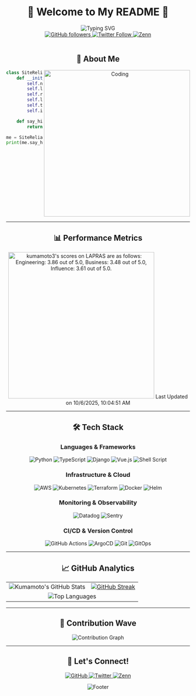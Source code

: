 <div align="center">

# 🌊 Welcome to My README 🐬

<img src="https://readme-typing-svg.herokuapp.com?font=Fira+Code&weight=600&size=28&duration=3000&pause=1000&color=0891B2&center=true&vCenter=true&width=600&lines=Hi%2C+I'm+Kumamoto+%F0%9F%91%8B;Site+Reliability+Engineer+%F0%9F%8F%97%EF%B8%8F;" alt="Typing SVG" />

<br/>

<a href="https://github.com/Kumamoto-Hamachi">
  <img src="https://img.shields.io/github/followers/Kumamoto-Hamachi?label=Follow&style=for-the-badge&color=0891b2&labelColor=1c1917" alt="GitHub followers" />
</a>
<a href="https://twitter.com/digitalhimiko">
  <img src="https://img.shields.io/twitter/follow/digitalhimiko?style=for-the-badge&color=0891b2&labelColor=1c1917&logo=twitter&logoColor=white" alt="Twitter Follow" />
</a>
<a href="https://zenn.dev/kumamoto">
  <img src="https://img.shields.io/badge/Zenn-3EA8FF?style=for-the-badge&logo=zenn&logoColor=white" alt="Zenn" />
</a>

</div>

<br/>

<div align="center">
  
## 🎯 About Me

<img align="right" alt="Coding" width="400" src="https://github.com/user-attachments/assets/5e11878e-255f-4d93-ae85-036621de7766">

<div align="left">

```python
class SiteReliabilityEngineer:
    def __init__(self):
        self.name = "Kumamoto"
        self.location = "Japan 🗾"
        self.role = "Site Reliability Engineer (SRE)"
        self.languages = ["Python 🐍", "TypeScript", "HCL (Terraform)"]
        self.tools = ["Kubernetes ☸️", "AWS ☁️", "Terraform 🏗️", "Datadog 📊"]
        self.interests = ["Infrastructure as Code", "Observability", "Automation"]

    def say_hi(self):
        return "Building reliable systems and keeping them running smoothly! 🚀"

me = SiteReliabilityEngineer()
print(me.say_hi())
```

</div>

</div>

<br clear="right"/>

---

<div align="center">

## 📊 Performance Metrics

<!--START_SECTION:lapras-card-->
<p ><a href="https://lapras.com/public/kumamoto3" target="_blank" rel="noopener noreferrer"><img alt="kumamoto3's scores on LAPRAS are as follows: Engineering: 3.86 out of 5.0, Business: 3.48 out of 5.0, Influence: 3.61 out of 5.0." src="https://lapras-card-generator.vercel.app/api/svg?e=3.86&b=3.48&i=3.61&b1=%23767676&b2=%23e1e1e1&i1=%23888888&i2=%23cccccc&l=en" width="400" ></a>  
Last Updated on 10/6/2025, 10:04:51 AM</p>
<!--END_SECTION:lapras-card-->

</div>

---

<div align="center">

## 🛠️ Tech Stack

### Languages & Frameworks

<p>
  <img src="https://img.shields.io/badge/Python-3776AB?style=for-the-badge&logo=python&logoColor=white" alt="Python" />
  <img src="https://img.shields.io/badge/TypeScript-007ACC?style=for-the-badge&logo=typescript&logoColor=white" alt="TypeScript" />
  <img src="https://img.shields.io/badge/Django-092E20?style=for-the-badge&logo=django&logoColor=white" alt="Django" />
  <img src="https://img.shields.io/badge/Vue.js-4FC08D?style=for-the-badge&logo=vue.js&logoColor=white" alt="Vue.js" />
  <img src="https://img.shields.io/badge/Shell_Script-4EAA25?style=for-the-badge&logo=gnu-bash&logoColor=white" alt="Shell Script" />
</p>

### Infrastructure & Cloud

<p>
  <img src="https://img.shields.io/badge/AWS-FF9900?style=for-the-badge&logo=amazon-aws&logoColor=white" alt="AWS" />
  <img src="https://img.shields.io/badge/Kubernetes-326CE5?style=for-the-badge&logo=kubernetes&logoColor=white" alt="Kubernetes" />
  <img src="https://img.shields.io/badge/Terraform-7B42BC?style=for-the-badge&logo=terraform&logoColor=white" alt="Terraform" />
  <img src="https://img.shields.io/badge/Docker-2496ED?style=for-the-badge&logo=docker&logoColor=white" alt="Docker" />
  <img src="https://img.shields.io/badge/Helm-0F1689?style=for-the-badge&logo=helm&logoColor=white" alt="Helm" />
</p>

### Monitoring & Observability

<p>
  <img src="https://img.shields.io/badge/Datadog-632CA6?style=for-the-badge&logo=datadog&logoColor=white" alt="Datadog" />
  <img src="https://img.shields.io/badge/Sentry-362D59?style=for-the-badge&logo=sentry&logoColor=white" alt="Sentry" />
</p>

### CI/CD & Version Control

<p>
  <img src="https://img.shields.io/badge/GitHub_Actions-2088FF?style=for-the-badge&logo=github-actions&logoColor=white" alt="GitHub Actions" />
  <img src="https://img.shields.io/badge/ArgoCD-EF7B4D?style=for-the-badge&logo=argo&logoColor=white" alt="ArgoCD" />
  <img src="https://img.shields.io/badge/Git-F05032?style=for-the-badge&logo=git&logoColor=white" alt="Git" />
  <img src="https://img.shields.io/badge/GitOps-FCA121?style=for-the-badge&logo=git&logoColor=white" alt="GitOps" />
</p>

</div>

---

<div align="center">

## 📈 GitHub Analytics

<table>
  <tr>
    <td align="center">
      <img src="https://github-readme-stats.vercel.app/api?username=Kumamoto-Hamachi&count_private=true&show_icons=true&theme=tokyonight&hide_border=true&bg_color=0D1117" alt="Kumamoto's GitHub Stats" />
    </td>
    <td align="center">
      <a href="https://git.io/streak-stats"><img src="https://streak-stats.demolab.com?user=Kumamoto-Hamachi&theme=tokyonight&hide_border=true" alt="GitHub Streak" /></a>
    </td>
  </tr>
  <tr>
    <td align="center" colspan="2">
      <img src="https://github-readme-stats.vercel.app/api/top-langs/?username=Kumamoto-Hamachi&layout=compact&theme=tokyonight&hide_border=true&bg_color=0D1117" alt="Top Languages" />
    </td>
  </tr>
</table>

</div>

---

<div align="center">

## 🌊 Contribution Wave

<img src="https://github-readme-activity-graph.vercel.app/graph?username=Kumamoto-Hamachi&theme=tokyo-night&hide_border=true&bg_color=0D1117&color=58A6FF&line=58A6FF&point=58A6FF" alt="Contribution Graph" />

</div>

---

<div align="center">

## 🤝 Let's Connect!

<p>
  <a href="https://github.com/Kumamoto-Hamachi">
    <img src="https://img.shields.io/badge/GitHub-100000?style=for-the-badge&logo=github&logoColor=white" alt="GitHub" />
  </a>
  <a href="https://twitter.com/digitalhimiko">
    <img src="https://img.shields.io/badge/Twitter-1DA1F2?style=for-the-badge&logo=twitter&logoColor=white" alt="Twitter" />
  </a>
  <a href="https://zenn.dev/kumamoto">
    <img src="https://img.shields.io/badge/Zenn-3EA8FF?style=for-the-badge&logo=zenn&logoColor=white" alt="Zenn" />
  </a>
</p>

<img src="https://capsule-render.vercel.app/api?type=waving&color=gradient&height=100&section=footer" alt="Footer" />

</div>
